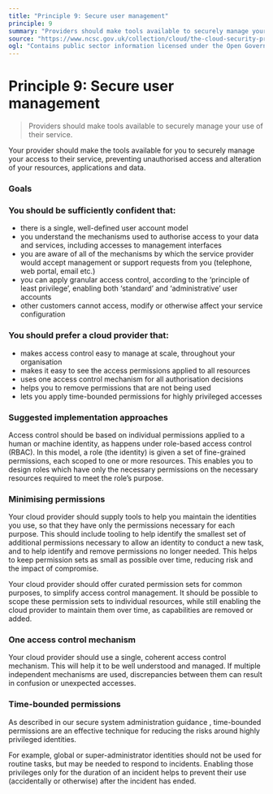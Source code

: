 ```yaml
---
title: "Principle 9: Secure user management"
principle: 9
summary: "Providers should make tools available to securely manage your use of their service."
source: "https://www.ncsc.gov.uk/collection/cloud/the-cloud-security-principles/principle-9-secure-user-management"
ogl: "Contains public sector information licensed under the Open Government Licence v3.0. https://www.nationalarchives.gov.uk/doc/open-government-licence/version/3/"
---
```


# Principle 9: Secure user management

> Providers should make tools available to securely manage your use of their service.

Your provider should make the tools available for you to securely manage your access to their service, preventing unauthorised access and alteration of your resources, applications and data.

### Goals

### You should be sufficiently confident that:

- there is a single, well-defined user account model
- you understand the mechanisms used to authorise access to your data and services, including accesses to management interfaces
- you are aware of all of the mechanisms by which the service provider would accept management or support requests from you (telephone, web portal, email etc.)
- you can apply granular access control, according to the ‘principle of least privilege’, enabling both ‘standard’ and ‘administrative’ user accounts
- other customers cannot access, modify or otherwise affect your service configuration

### You should prefer a cloud provider that:

- makes access control easy to manage at scale, throughout your organisation
- makes it easy to see the access permissions applied to all resources
- uses one access control mechanism for all authorisation decisions
- helps you to remove permissions that are not being used
- lets you apply time-bounded permissions for highly privileged accesses

### Suggested implementation approaches

Access control should be based on individual permissions applied to a human or machine identity, as happens under role-based access control (RBAC). In this model, a role (the identity) is given a set of fine-grained permissions, each scoped to one or more resources. This enables you to design roles which have only the necessary permissions on the necessary resources required to meet the role’s purpose.

### Minimising permissions

Your cloud provider should supply tools to help you maintain the identities you use, so that they have only the permissions necessary for each purpose. This should include tooling to help identify the smallest set of additional permissions necessary to allow an identity to conduct a new task, and to help identify and remove permissions no longer needed. This helps to keep permission sets as small as possible over time, reducing risk and the impact of compromise.

Your cloud provider should offer curated permission sets for common purposes, to simplify access control management. It should be possible to scope these permission sets to individual resources, while still enabling the cloud provider to maintain them over time, as capabilities are removed or added.

### One access control mechanism

Your cloud provider should use a single, coherent access control mechanism. This will help it to be well understood and managed. If multiple independent mechanisms are used, discrepancies between them can result in confusion or unexpected accesses.

### Time-bounded permissions

As described in our secure system administration guidance , time-bounded permissions are an effective technique for reducing the risks around highly privileged identities.

For example, global or super-administrator identities should not be used for routine tasks, but may be needed to respond to incidents. Enabling those privileges only for the duration of an incident helps to prevent their use (accidentally or otherwise) after the incident has ended.
